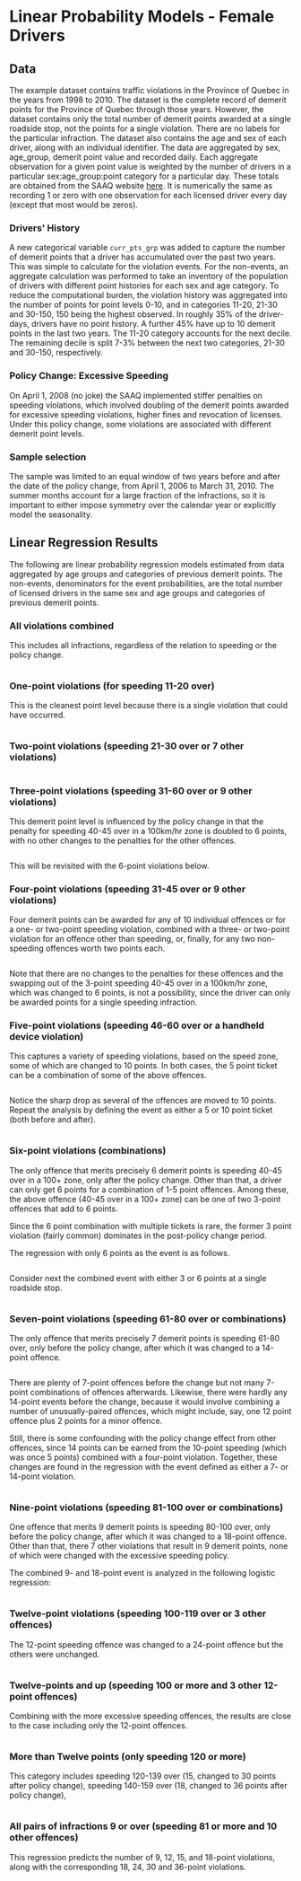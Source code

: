 
# Linear Probability Models - Female Drivers

## Data

The example dataset contains traffic violations in the Province of Quebec in the years from 1998 to 2010.
The dataset is the complete record of demerit points for the Province of Quebec through those years.
However, the dataset contains only the total number of demerit points awarded at a single roadside stop, not the points for a single violation.
There are no labels for the particular infraction.
The dataset also contains the age and sex of each driver, along with an individual identifier.
The data are aggregated by sex, age_group, demerit point value and recorded daily.
Each aggregate observation for a given point value is weighted by the number of drivers in a particular sex:age_group:point category for a particular day.
These totals are obtained from the SAAQ website [here](http://www.bdso.gouv.qc.ca/pls/ken/ken213_afich_tabl.page_tabl?p_iden_tran=REPERRUNYAW46-44034787356|@}zb&p_lang=2&p_m_o=SAAQ&p_id_ss_domn=718&p_id_raprt=3370).
It is numerically the same as recording 1 or zero with one observation for each licensed driver every day (except that most would be zeros).

### Drivers' History

A new categorical variable ```curr_pts_grp``` was added to capture the number of demerit points that a driver has accumulated over the past two years.
This was simple to calculate for the violation events.
For the non-events, an aggregate calculation was performed to take an inventory of the population of drivers with different point histories for each sex and age category.
To reduce the computational burden, the violation history was aggregated into the number of points for point levels 0-10, and in categories 11-20, 21-30 and 30-150, 150 being the highest observed.
In roughly 35% of the driver-days, drivers have no point history.
A further 45% have up to 10 demerit points in the last two years.
The 11-20 category accounts for the next decile.
The remaining decile  is split 7-3% between the next two categories, 21-30 and 30-150, respectively.


### Policy Change: Excessive Speeding

On April 1, 2008 (no joke) the SAAQ implemented stiffer penalties on speeding violations, which involved doubling of the demerit points awarded for excessive speeding violations, higher fines and revocation of licenses.
Under this policy change, some violations are associated with different demerit point levels.

### Sample selection

The sample was limited to an equal window of two years before and after the date of the policy change,
from April 1, 2006 to March 31, 2010.
The summer months account for a large fraction of the infractions, so it is important to either impose symmetry over the calendar year or explicitly model the seasonality.


## Linear Regression Results

The following are linear probability regression models estimated from data aggregated by age groups and categories of previous demerit points.
The non-events, denominators for the event probabilities, are the total number of licensed drivers in the same sex and age groups and categories of previous demerit points.

### All violations combined

This includes all infractions, regardless of the relation to speeding or the policy change.

```R

```



### One-point violations (for speeding 11-20 over)

This is the cleanest point level because there is a single violation that could have occurred.


```R

```


### Two-point violations (speeding 21-30 over or 7 other violations)




```R
```


### Three-point violations (speeding 31-60 over or 9 other violations)

This demerit point level is influenced by the policy change in that the penalty for speeding 40-45 over in a 100km/hr zone is doubled to 6 points, with no other changes to the penalties for the other offences.



```R
```


This will be revisited with the 6-point violations below.


### Four-point violations (speeding 31-45 over or 9 other violations)

Four demerit points can be awarded for any of 10 individual offences or for a one- or two-point speeding violation, combined with a three- or two-point violation for an offence other than speeding, or, finally, for any two non-speeding offences worth two points each.

```R

```

Note that there are no changes to the penalties for these offences and the swapping out of the 3-point speeding 40-45 over in a 100km/hr zone, which was changed to 6 points, is not a possibility, since the driver can only be awarded points for a single speeding infraction.


### Five-point violations (speeding 46-60 over or a handheld device violation)

This captures a variety of speeding violations, based on the speed zone, some of which are changed to 10 points.
In both cases, the 5 point ticket can be a combination of some of the above offences.


```R

```

Notice the sharp drop as several of the offences are moved to 10 points.
Repeat the analysis by defining the event as either a 5 or 10 point ticket (both before and after).


```R
```



### Six-point violations (combinations)

The only offence that merits precisely 6 demerit points is speeding 40-45 over in a 100+ zone, only after the policy change.
Other than that, a driver can only get 6 points for a combination of 1-5 point offences.
Among these, the above offence (40-45 over in a 100+ zone) can be one of two 3-point offences that add to 6 points.

Since the 6 point combination with multiple tickets is rare, the former 3 point violation (fairly common) dominates in the post-policy change period.


The regression with only 6 points as the event is as follows.

```R

```


Consider next the combined event with either 3 or 6 points at a single roadside stop.



```R

```



### Seven-point violations (speeding 61-80 over or combinations)

The only offence that merits precisely 7 demerit points is speeding 61-80 over, only before the policy change, after which it was changed to a 14-point offence.

```R
```

There are plenty of 7-point offences before the change but not many 7-point combinations of offences afterwards.
Likewise, there were hardly any 14-point events before the change, because it would involve combining a number of unusually-paired offences, which might include, say, one 12 point offence plus 2 points for a minor offence.

Still, there is some confounding with the policy change effect from other offences, since 14 points can be earned from the 10-point speeding (which was once 5 points) combined with a four-point violation.
Together, these changes are found in the regression with the event defined as either a 7- or 14-point violation.



```R

```


### Nine-point violations (speeding 81-100 over or combinations)

One offence that merits 9 demerit points is speeding 80-100 over, only before the policy change, after which it was changed to a 18-point offence.
Other than that, there 7 other violations that result in 9 demerit points, none of which were changed with the excessive speeding policy.

The combined 9- and 18-point event is analyzed in the following logistic regression:

```R

```

### Twelve-point violations (speeding 100-119 over or 3 other offences)

The 12-point speeding offence was changed to a 24-point offence but the others were unchanged.



```R

```



### Twelve-points and up (speeding 100 or more and 3 other 12-point offences)

Combining with the more excessive speeding offences, the results are close to the case including only the 12-point offences.



```R

```


### More than Twelve points (only speeding 120 or more)

This category includes speeding 120-139 over (15, changed to 30 points after policy change),
speeding 140-159 over (18, changed to 36 points after policy change),


```R

```


### All pairs of infractions 9 or over (speeding 81 or more and 10 other offences)

This regression predicts the number of 9, 12, 15, and 18-point violations, along with the corresponding 18, 24, 30 and 36-point violations.

```R

```
